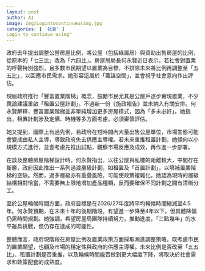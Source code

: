 ```yaml
---
layout: post
author: AI
image: img/Logintocontinueusing.jpg
categories: [ '社會' ]
Login to continue using"
---
```

政府去年提出調整公營房屋比例，將公屋（包括綠置居）與資助出售房屋的比例，從原本的「七三比」改為「六四比」。房屋局局長何永賢近日表示，若社會對置業的呼聲特別強烈，且多數市民期望以置業為目標，不排除未來將比例再調整至「五五比」，以回應市民需求。她形容這屬於「籌謀空間」，並會視乎社會意向作出評估。  

現屆政府推行「豐富置業階梯」概念，鼓勵市民尤其是公屋戶逐步實現置業，不少輿論建議重啟「租置公屋計劃」。不過新一份《施政報告》並未納入有關安排。何永賢解釋，豐富置業階梯並非單純增加更多房屋模式，因為「多未必好」。她指出，租置計劃涉及定價、時機等多方面考慮，必須審慎評估。  

她又提到，國際上有過先例，若政府在短時間內大量出售公屋單位，市場生態可能會變成由私人主導，導致政府失去供應主導權。若未來重推租置計劃，她傾向以小規模方式進行，並會考慮先推出試點，觀察市場反應及成效，再作進一步部署。  

在談及整體房屋階梯設計時，何永賢指出，以往公屋與私樓的距離較大，中間存在斷層，政府因此推出一系列過渡層級計劃，如租置及「首置計劃」，以填補置業階梯的空缺。然而，過多層級亦有重疊風險，可能使政策複雜化。她認為現時的層級結構相對恰當，不需要無上限地增加產品種類，反而要確保不同計劃之間有清晰分工。  

至於公屋輪候時間方面，政府目標是在2026/27年度將平均輪候時間縮減至4.5年。何永賢預期，在未來十年的後期階段，有望進一步降至4年以下，但具體降幅仍需時間規劃。她強調，希望房屋局團隊持續努力，推動進度，「三點幾年」的水平雖具挑戰，但仍存在達成的可能性。  

整體而言，政府現階段在房屋比例及置業政策方面採取漸進調整策略，既考慮市民的置業願望，也顧及市場的穩定性與政府的供應主導權。未來比例是否改至「五五比」、租置計劃是否重推，以及輪候時間能否做到更大幅度下降，將取決於社會需求和政策配套的成熟度。